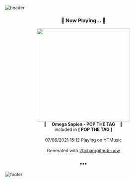 ![header](https://capsule-render.vercel.app/api?type=wave&height=170&section=header&text=Hi.%20I'm%20SHIFT&fontColor=090707&fontAlignX=45&fontAlignY=65&fontSize=100)

<h3 align="center">🎵 Now Playing... 🎵</h3>
<p align="center">
  <a href="https://music.youtube.com/watch?v=uJ388WQ8Mhs">
    <img width="300" src="https://lh3.googleusercontent.com/MELkl81X94DK9-lFhI4Xgz2VdJZuwXi9erwQswPnA-KC2_cZxLtbtimhdlyYmgaCsX8yAr0oZSlpp-57">
  </a>
  <br>
  🎵&nbsp&nbsp&nbsp <b>Omega Sapien - POP THE TAG</b> &nbsp&nbsp&nbsp🎵
  <br>
  included in <b>[ POP THE TAG ]</b>
  
  <br />
  <br />
  07/06/2021 15:12 Playing on YTMusic
  <br />
  <br />
  Generated with <a href="https://github.com/20chan/github-now">20chan/github-now</a>
</p>

<h3 align="center">•••</h3>

![footer](https://capsule-render.vercel.app/api?type=wave&height=150&section=footer)
